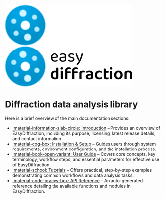 ![](assets/images/logo_dark.svg#gh-dark-mode-only)![](assets/images/logo_light.svg#gh-light-mode-only)

# Diffraction data analysis library

Here is a brief overview of the main documentation sections:

- [:material-information-slab-circle: Introduction](introduction/index.md) –
  Provides an overview of EasyDiffraction, including its purpose, licensing,
  latest release details, and contact information.
- [:material-cog-box: Installation & Setup](installation-and-setup/index.md) – 
  Guides users through system requirements, environment configuration, and the
  installation process.
- [:material-book-open-variant: User Guide](user-guide/index.md) – 
  Covers core concepts, key terminology, workflow steps, and essential parameters for
  effective use of EasyDiffraction.
- [:material-school: Tutorials](tutorials/index.md) – 
  Offers practical, step-by-step examples demonstrating common workflows and data analysis tasks.
- [:material-code-braces-box: API Reference](api-reference/index.md) – 
  An auto-generated reference detailing the available functions and modules in EasyDiffraction.
